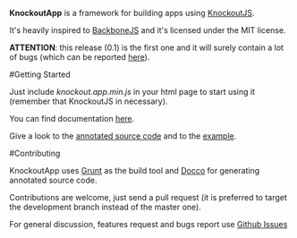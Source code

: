 **KnockoutApp** is a framework for building apps using [KnockoutJS](http://knockoutjs.com/).

It's heavily inspired to [BackboneJS](http://backbonejs.org) and it's licensed under the MIT license.

**ATTENTION**: this release (0.1) is the first one and it will surely contain a lot of bugs (which can be reported [here](https://github.com/paglias/KnockoutApp/issues)).

#Getting Started

Just include *knockout.app.min.js* in your html page to start using it (remember that KnockoutJS in necessary).

You can find documentation [here](https://github.com/paglias/KnockoutApp/blob/master/documentation.md).

Give a look to the [annotated source code](http://paglias.net/KnockoutApp/docs/knockout.app.html) and to the [example](http://paglias.net/KnockoutApp/example/).

#Contributing

KnockoutApp uses [Grunt](http://gruntjs.com) as the build tool and [Docco](http://jashkenas.github.com/docco/) for generating annotated source code.

Contributions are welcome, just send a pull request (it is preferred to target the development branch instead of the master one).

For general discussion, features request and bugs report use [Github Issues](https://github.com/paglias/KnockoutApp/issues)

